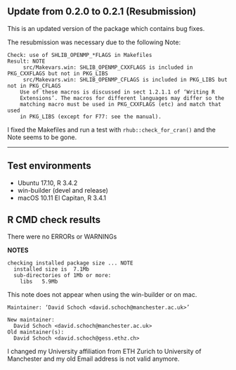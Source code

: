 ## Update from 0.2.0 to 0.2.1 (Resubmission)

This is an updated version of the package which contains bug fixes.

The resubmission was necessary due to the following Note:
```
Check: use of SHLIB_OPENMP_*FLAGS in Makefiles 
Result: NOTE 
     src/Makevars.win: SHLIB_OPENMP_CXXFLAGS is included in PKG_CXXFLAGS but not in PKG_LIBS
     src/Makevars.win: SHLIB_OPENMP_CFLAGS is included in PKG_LIBS but not in PKG_CFLAGS
    Use of these macros is discussed in sect 1.2.1.1 of ‘Writing R
    Extensions’. The macros for different languages may differ so the
    matching macro must be used in PKG_CXXFLAGS (etc) and match that used
    in PKG_LIBS (except for F77: see the manual). 
```

I fixed the Makefiles and run a test with `rhub::check_for_cran()` and the Note seems 
to be gone.

---

## Test environments

* Ubuntu 17.10, R 3.4.2
* win-builder (devel and release)
* macOS 10.11 El Capitan, R 3.4.1 

## R CMD check results

There were no ERRORs or WARNINGs

**NOTES**

```
checking installed package size ... NOTE
  installed size is  7.1Mb
  sub-directories of 1Mb or more:
    libs   5.9Mb
```

This note does not appear when using the win-builder or on mac.

```
Maintainer: ‘David Schoch <david.schoch@manchester.ac.uk>’

New maintainer:
  David Schoch <david.schoch@manchester.ac.uk>
Old maintainer(s):
  David Schoch <david.schoch@gess.ethz.ch>
```

I changed my University affiliation from ETH Zurich to University of Manchester and my old Email address
is not valid anymore.
